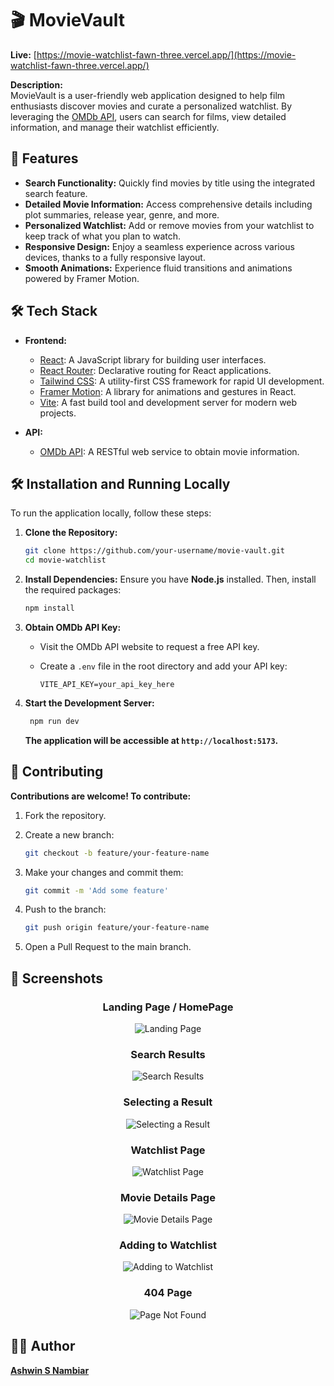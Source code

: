 # 🎬 MovieVault

**Live:** [https://movie-watchlist-fawn-three.vercel.app/](https://movie-watchlist-fawn-three.vercel.app/)

**Description:**  
MovieVault is a user-friendly web application designed to help film enthusiasts discover movies and curate a personalized watchlist. By leveraging the [OMDb API](https://www.omdbapi.com/), users can search for films, view detailed information, and manage their watchlist efficiently.

## 🚀 Features

- **Search Functionality:** Quickly find movies by title using the integrated search feature.
- **Detailed Movie Information:** Access comprehensive details including plot summaries, release year, genre, and more.
- **Personalized Watchlist:** Add or remove movies from your watchlist to keep track of what you plan to watch.
- **Responsive Design:** Enjoy a seamless experience across various devices, thanks to a fully responsive layout.
- **Smooth Animations:** Experience fluid transitions and animations powered by Framer Motion.

## 🛠️ Tech Stack

- **Frontend:**
  - [React](https://reactjs.org/): A JavaScript library for building user interfaces.
  - [React Router](https://reactrouter.com/): Declarative routing for React applications.
  - [Tailwind CSS](https://tailwindcss.com/): A utility-first CSS framework for rapid UI development.
  - [Framer Motion](https://www.framer.com/motion/): A library for animations and gestures in React.
  - [Vite](https://vitejs.dev/): A fast build tool and development server for modern web projects.

- **API:**
  - [OMDb API](https://www.omdbapi.com/): A RESTful web service to obtain movie information.

## 🛠️ Installation and Running Locally

To run the application locally, follow these steps:

1. **Clone the Repository:**

   ```bash
   git clone https://github.com/your-username/movie-vault.git
   cd movie-watchlist
2. **Install Dependencies:** Ensure you have **Node.js** installed. Then, install the required packages:

   ```bash
   npm install
3. **Obtain OMDb API Key:**   
     - Visit the OMDb API website to request a free API key.
     - Create a `.env` file in the root directory and add your API key:

        ```
        VITE_API_KEY=your_api_key_here
        ```
4. **Start the Development Server:** 

   ```bash
    npm run dev
    ```
   **The application will be accessible at `http://localhost:5173`.**

## 🤝 Contributing 
**Contributions are welcome! To contribute:**

1. Fork the repository.
2. Create a new branch:

   ```bash
   git checkout -b feature/your-feature-name
   ```
3. Make your changes and commit them:

   ```bash
   git commit -m 'Add some feature'
   ```   
4. Push to the branch:

   ```bash   
   git push origin feature/your-feature-name
   ```
5. Open a Pull Request to the main branch.

## 📸 Screenshots
<div align="center">
    <h3>Landing Page / HomePage</h3>
    <img src="./public/screenshots/LandingPage.png" alt="Landing Page" />
</div>
<div align="center">
    <h3>Search Results</h3>
    <img src="./public/screenshots/SearchResults.png" alt="Search Results" />
</div>
<div align="center">
    <h3>Selecting a Result</h3>
    <img src="./public/screenshots/SearchResultPress.png" alt="Selecting a Result" />
</div>
<div align="center">
    <h3>Watchlist Page</h3>
    <img src="./public/screenshots/WatchList.png" alt="Watchlist Page" />
</div>
<div align="center">
    <h3>Movie Details Page</h3>
    <img src="./public/screenshots/MovieDetailsPage.png" alt="Movie Details Page" />
</div>
<div align="center">
    <h3>Adding to Watchlist</h3>
    <img src="./public/screenshots/AddToWatchlist.png" alt="Adding to Watchlist" />
</div>
<div align="center">
    <h3>404 Page</h3>
    <img src="./public/screenshots/PageNotFound.png" alt="Page Not Found" />
</div>


## 🧑‍💻 Author
**[Ashwin S Nambiar](https://ashwin-s-nambiar.is-a.dev/)**
